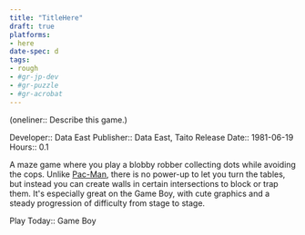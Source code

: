 ```yaml
---
title: "TitleHere"
draft: true
platforms:
- here
date-spec: d
tags:
- rough
- #gr-jp-dev 
- #gr-puzzle 
- #gr-acrobat 
---
```


(oneliner:: Describe this game.)

Developer:: Data East
Publisher:: Data East, Taito
Release Date:: 1981-06-19
Hours:: 0.1

A maze game where you play a blobby robber collecting dots while avoiding the cops. Unlike [Pac-Man](gamerecs/Pac-Man.md), there is no power-up to let you turn the tables, but instead you can create walls in certain intersections to block or trap them. It's especially great on the Game Boy, with cute graphics and a steady progression of difficulty from stage to stage.

Play Today:: Game Boy